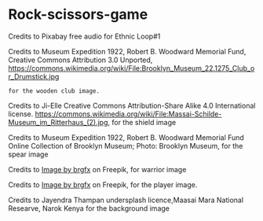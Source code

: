 # Rock-scissors-game
Credits to
        Pixabay free audio for Ethnic Loop#1

Credits to
    Museum Expedition 1922, Robert B. Woodward Memorial Fund,
    <a href="https://en.wikipedia.org/wiki/en:Creative_Commons"></a>Creative Commons Attribution 3.0 Unported,
    https://commons.wikimedia.org/wiki/File:Brooklyn_Museum_22.1275_Club_or_Drumstick.jpg

    for the wooden club image.

Credits to
    Ji-Elle
    <a href="https://en.wikipedia.org/wiki/en:Creative_Commons"></a> Creative Commons Attribution-Share Alike 4.0 International license.
    https://commons.wikimedia.org/wiki/File:Massai-Schilde-Museum_im_Ritterhaus_(2).jpg,
    for the shield image

Credits to 
    Museum Expedition 1922, Robert B. Woodward Memorial Fund
    Online Collection of Brooklyn Museum; Photo: Brooklyn Museum, 
    for the spear image


Credits to 
    <a href="https://www.freepik.com/free-vector/african-tribal-man-cartoon-character-sticker_19715233.htm#query=african-tribal-man-cartoon-character-sticker&position=1&from_view=search&track=sph">Image by brgfx</a> on Freepik,
    for warrior image

Credits to 
    <a href="https://www.freepik.com/free-vector/indigenous-cartoon-character-isolated_47757112.htm#query=indigenous-cartoon-character-isolated&position=3&from_view=search&track=sph">Image by brgfx</a> on Freepik,
    for the player image.

Credits to 
    Jayendra Thampan undersplash licence,Maasai Mara National Researve,
    Narok Kenya for the background image

